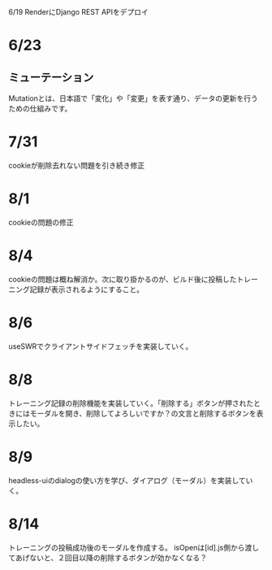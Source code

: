  6/19
RenderにDjango REST APIをデプロイ

# 6/23
## ミューテーション
Mutationとは、日本語で「変化」や「変更」を表す通り、データの更新を行うための仕組みです。

# 7/31
cookieが削除去れない問題を引き続き修正

# 8/1
cookieの問題の修正

# 8/4
cookieの問題は概ね解消か。次に取り掛かるのが、ビルド後に投稿したトレーニング記録が表示されるようにすること。

# 8/6
useSWRでクライアントサイドフェッチを実装していく。

# 8/8
トレーニング記録の削除機能を実装していく。「削除する」ボタンが押されたときにはモーダルを開き、削除してよろしいですか？の文言と削除するボタンを表示したい。

# 8/9
headless-uiのdialogの使い方を学び、ダイアログ（モーダル）を実装していく。

# 8/14
トレーニングの投稿成功後のモーダルを作成する。
isOpenは[id].js側から渡してあげないと、２回目以降の削除するボタンが効かなくなる？
